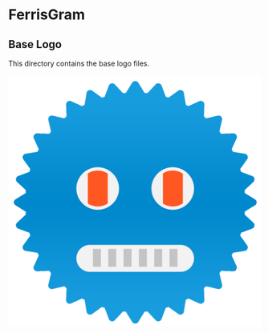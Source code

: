 # FerrisGram
## Base Logo
This directory contains the base logo files.

![ferrisgram-base](ferrisgram-base.svg)
